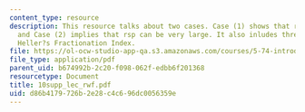 ```yaml
---
content_type: resource
description: This resource talks about two cases. Case (1) shows that rsp is small
  and Case (2) implies that rsp can be very large. It also inludes three cases on
  Heller?s Fractionation Index.
file: https://ol-ocw-studio-app-qa.s3.amazonaws.com/courses/5-74-introductory-quantum-mechanics-ii-spring-2004/d86b4179726b2e28c4c696dc0056359e_10supp_lec_rwf.pdf
file_type: application/pdf
parent_uid: b674992b-2c20-f098-062f-edbb6f201368
resourcetype: Document
title: 10supp_lec_rwf.pdf
uid: d86b4179-726b-2e28-c4c6-96dc0056359e
---
```

